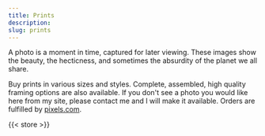```yaml
---
title: Prints
description: 
slug: prints
---
```


A photo is a moment in time, captured for later viewing. These images show the beauty, the hecticness, and sometimes the absurdity of the planet we all share. 

Buy prints in various sizes and styles. Complete, assembled, high quality framing options are also available. If you don't see a photo you would like here from my site, please contact me and I will make it available. Orders are fulfilled by [pixels.com](https://1-jonathan-keane.pixels.com).

{{< store >}}